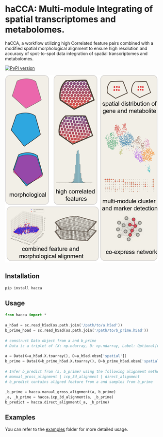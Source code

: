 # **haCCA: Multi-module Integrating of spatial transcriptomes and metabolomes.**

haCCA, a workflow utilizing high Correlated feature pairs combined with a modified spatial morphological alignment to ensure high resolution and accuracy of spot-to-spot data integration of spatial transcriptomes and metabolomes.

[![PyPI version](https://badge.fury.io/py/hacca.svg)](https://badge.fury.io/py/haCCA)

![haCCA](./asset/hacca_workflow.png)

## Installation

```python
pip install hacca
```

## Usage

```python
from hacca import *

a_h5ad = sc.read_h5ad(os.path.join('/path/to/a.h5ad'))
b_prime_h5ad = sc.read_h5ad(os.path.join('/path/to/b_prime.h5ad'))

# construct Data object from a and b_prime
# Data is a triplet of (X: np.ndarray, D: np.ndarray, Label: Optional[np.ndarray]), where X is the feature matrix, D is the spatial matrix that contains the location information, and Label is an optional array that contains the cluster information.

a = Data(X=a_h5ad.X.toarray(), D=a_h5ad.obsm['spatial'])
b_prime = Data(X=b_prime_h5ad.X.toarray(), D=b_prime_h5ad.obsm['spatial'])

# Infer b_predict from (a, b_prime) using the following alignment methods
# manual_gross_alignment | icp_3d_alignment | direct_alignment
# b_predict contains aligned feature from a and samples from b_prime

_b_prime = hacca.manual_gross_alignment(a, b_prime)
_a, _b_prime = hacca.icp_3d_alignment(a, _b_prime)
b_predict = hacca.direct_alignment(_a, _b_prime)
```

## Examples
You can refer to the [examples](./example) folder for more detailed usage.
